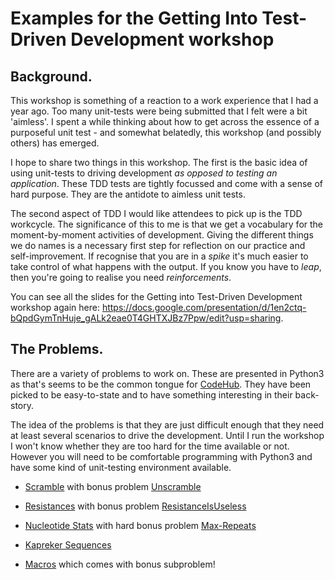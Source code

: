 # Examples for the Getting Into Test-Driven Development workshop

## Background.

This workshop is something of a reaction to a work experience that I had a year ago. Too many unit-tests were being submitted that I felt were a bit 'aimless'. I spent a while thinking about how to get across the essence of a purposeful unit test - and somewhat belatedly, this workshop (and possibly others) has emerged.

I hope to share two things in this workshop. The first is the basic idea of using unit-tests to driving development *as opposed to testing an application*. These TDD tests are tightly focussed and come with a sense of hard purpose. They are the antidote to aimless unit tests.

The second aspect of TDD I would like attendees to pick up is the TDD workcycle. The significance of this to me is that we get a vocabulary for the moment-by-moment activities of development. Giving the different things we do names is a necessary first step for reflection on our practice and self-improvement. If recognise that you are in a *spike* it's much easier to take control of what happens with the output. If you know you have to *leap*, then you're going to realise you need *reinforcements*.

You can see all the slides for the Getting into Test-Driven Development workshop again here: https://docs.google.com/presentation/d/1en2ctq-bQpdGymTnHuje_gALk2eae0T4GHTXJBz7Ppw/edit?usp=sharing. 

## The Problems.

There are a variety of problems to work on. These are presented in Python3 as that's seems to be the common tongue for [CodeHub](https://www.codehub.org.uk/). They have been picked to be easy-to-state and to have something interesting in their back-story. 

The idea of the problems is that they are just difficult enough that they need at least several scenarios to drive the development. Until I run the workshop I won't know whether they are too hard for the time available or not. However you will need to be comfortable programming with Python3 and have some kind of unit-testing environment available.

  * [Scramble](Scramble.md) with bonus problem [Unscramble](Python3/unscramble.py)

  * [Resistances](Python3/resistance.py) with bonus problem [ResistanceIsUseless](Python3/resistanceisuseless.py)

  * [Nucleotide Stats](Python3/nucleotide.py) with hard bonus problem [Max-Repeats](Python3/maxrepeats.py)

  * [Kapreker Sequences](Python3/kaprekarsequences.py)

  * [Macros](Python3/macros.py) which comes with bonus subproblem!

